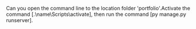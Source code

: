 Can you open the command line to the location folder 'portfolio'.Activate the command [.\name\Scripts\activate], then run the command [py manage.py runserver].
